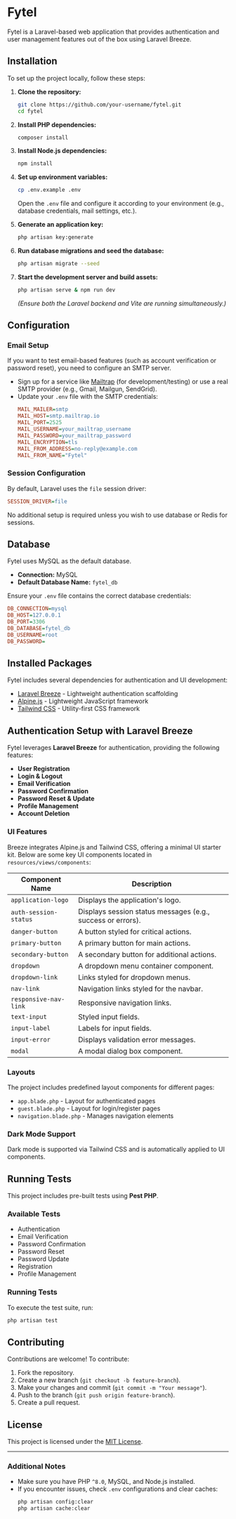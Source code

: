 # Fytel

Fytel is a Laravel-based web application that provides authentication and user management features out of the box using Laravel Breeze.

## Installation
To set up the project locally, follow these steps:

1. **Clone the repository:**
   ```bash
   git clone https://github.com/your-username/fytel.git
   cd fytel
   ```

2. **Install PHP dependencies:**
   ```bash
   composer install
   ```

3. **Install Node.js dependencies:**
   ```bash
   npm install
   ```

4. **Set up environment variables:**
   ```bash
   cp .env.example .env
   ```
   Open the `.env` file and configure it according to your environment (e.g., database credentials, mail settings, etc.).

5. **Generate an application key:**
   ```bash
   php artisan key:generate
   ```

6. **Run database migrations and seed the database:**
   ```bash
   php artisan migrate --seed
   ```

7. **Start the development server and build assets:**
   ```bash
   php artisan serve & npm run dev
   ```
   
   *(Ensure both the Laravel backend and Vite are running simultaneously.)*

## Configuration

### Email Setup
If you want to test email-based features (such as account verification or password reset), you need to configure an SMTP server.

- Sign up for a service like [Mailtrap](https://mailtrap.io) (for development/testing) or use a real SMTP provider (e.g., Gmail, Mailgun, SendGrid).
- Update your `.env` file with the SMTP credentials:
  ```ini
  MAIL_MAILER=smtp
  MAIL_HOST=smtp.mailtrap.io
  MAIL_PORT=2525
  MAIL_USERNAME=your_mailtrap_username
  MAIL_PASSWORD=your_mailtrap_password
  MAIL_ENCRYPTION=tls
  MAIL_FROM_ADDRESS=no-reply@example.com
  MAIL_FROM_NAME="Fytel"
  ```

### Session Configuration
By default, Laravel uses the `file` session driver:
```ini
SESSION_DRIVER=file
```
No additional setup is required unless you wish to use database or Redis for sessions.

## Database
Fytel uses MySQL as the default database.
- **Connection:** MySQL
- **Default Database Name:** `fytel_db`

Ensure your `.env` file contains the correct database credentials:
```ini
DB_CONNECTION=mysql
DB_HOST=127.0.0.1
DB_PORT=3306
DB_DATABASE=fytel_db
DB_USERNAME=root
DB_PASSWORD=
```

## Installed Packages
Fytel includes several dependencies for authentication and UI development:

- [Laravel Breeze](https://github.com/laravel/breeze) - Lightweight authentication scaffolding
- [Alpine.js](https://alpinejs.dev/) - Lightweight JavaScript framework
- [Tailwind CSS](https://tailwindcss.com/) - Utility-first CSS framework

## Authentication Setup with Laravel Breeze

Fytel leverages **Laravel Breeze** for authentication, providing the following features:

- **User Registration**
- **Login & Logout**
- **Email Verification**
- **Password Confirmation**
- **Password Reset & Update**
- **Profile Management**
- **Account Deletion**

### UI Features
Breeze integrates Alpine.js and Tailwind CSS, offering a minimal UI starter kit. Below are some key UI components located in `resources/views/components`:

| Component Name           | Description                                                     |
|--------------------------|-----------------------------------------------------------------|
| `application-logo`       | Displays the application's logo.                                |
| `auth-session-status`    | Displays session status messages (e.g., success or errors).     |
| `danger-button`          | A button styled for critical actions.                           |
| `primary-button`         | A primary button for main actions.                              |
| `secondary-button`       | A secondary button for additional actions.                      |
| `dropdown`               | A dropdown menu container component.                            |
| `dropdown-link`          | Links styled for dropdown menus.                                |
| `nav-link`               | Navigation links styled for the navbar.                         |
| `responsive-nav-link`    | Responsive navigation links.                                    |
| `text-input`             | Styled input fields.                                            |
| `input-label`            | Labels for input fields.                                        |
| `input-error`            | Displays validation error messages.                             |
| `modal`                  | A modal dialog box component.                                   |

### Layouts
The project includes predefined layout components for different pages:
- `app.blade.php` - Layout for authenticated pages
- `guest.blade.php` - Layout for login/register pages
- `navigation.blade.php` - Manages navigation elements

### Dark Mode Support
Dark mode is supported via Tailwind CSS and is automatically applied to UI components.

## Running Tests

This project includes pre-built tests using **Pest PHP**.

### Available Tests
- Authentication
- Email Verification
- Password Confirmation
- Password Reset
- Password Update
- Registration
- Profile Management

### Running Tests
To execute the test suite, run:
```bash
php artisan test
```

## Contributing
Contributions are welcome! To contribute:
1. Fork the repository.
2. Create a new branch (`git checkout -b feature-branch`).
3. Make your changes and commit (`git commit -m "Your message"`).
4. Push to the branch (`git push origin feature-branch`).
5. Create a pull request.

## License
This project is licensed under the [MIT License](LICENSE).

---

### Additional Notes
- Make sure you have PHP `^8.0`, MySQL, and Node.js installed.
- If you encounter issues, check `.env` configurations and clear caches:
  ```bash
  php artisan config:clear
  php artisan cache:clear
  ```
